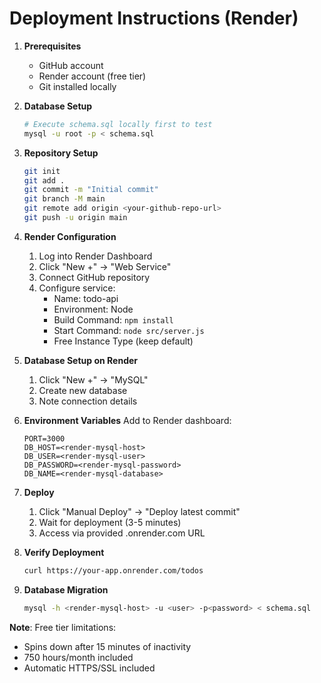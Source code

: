 # Deployment Instructions (Render)

1. **Prerequisites**
   - GitHub account
   - Render account (free tier)
   - Git installed locally

2. **Database Setup**
   ```bash
   # Execute schema.sql locally first to test
   mysql -u root -p < schema.sql
   ```

3. **Repository Setup**
   ```bash
   git init
   git add .
   git commit -m "Initial commit"
   git branch -M main
   git remote add origin <your-github-repo-url>
   git push -u origin main
   ```

4. **Render Configuration**
   1. Log into Render Dashboard
   2. Click "New +" → "Web Service"
   3. Connect GitHub repository
   4. Configure service:
      - Name: todo-api
      - Environment: Node
      - Build Command: `npm install`
      - Start Command: `node src/server.js`
      - Free Instance Type (keep default)

5. **Database Setup on Render**
   1. Click "New +" → "MySQL"
   2. Create new database
   3. Note connection details

6. **Environment Variables**
   Add to Render dashboard:
   ```
   PORT=3000
   DB_HOST=<render-mysql-host>
   DB_USER=<render-mysql-user>
   DB_PASSWORD=<render-mysql-password>
   DB_NAME=<render-mysql-database>
   ```

7. **Deploy**
   1. Click "Manual Deploy" → "Deploy latest commit"
   2. Wait for deployment (3-5 minutes)
   3. Access via provided .onrender.com URL

8. **Verify Deployment**
   ```bash
   curl https://your-app.onrender.com/todos
   ```

9. **Database Migration**
   ```bash
   mysql -h <render-mysql-host> -u <user> -p<password> < schema.sql
   ```

**Note**: Free tier limitations:
- Spins down after 15 minutes of inactivity
- 750 hours/month included
- Automatic HTTPS/SSL included